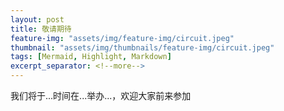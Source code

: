 ```yaml
---
layout: post
title: 敬请期待
feature-img: "assets/img/feature-img/circuit.jpeg"
thumbnail: "assets/img/thumbnails/feature-img/circuit.jpeg"
tags: [Mermaid, Highlight, Markdown]
excerpt_separator: <!--more-->
---
```


我们将于...时间在...举办...，欢迎大家前来参加

